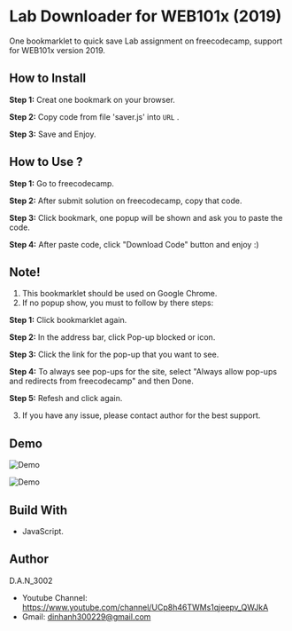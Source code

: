 # Lab Downloader for WEB101x (2019)

One bookmarklet to quick save Lab assignment on freecodecamp, support for WEB101x version 2019.

## How to Install

**Step 1:** Creat one bookmark on your browser.

**Step 2:** Copy code from file 'saver.js' into `URL` .

**Step 3:** Save and Enjoy.

## How to Use ?

**Step 1:** Go to freecodecamp.

**Step 2:** After submit solution on freecodecamp, copy that code.

**Step 3:** Click bookmark, one popup will be shown and ask you to paste the code.

**Step 4:** After paste code, click "Download Code" button and enjoy :)

## Note!

1. This bookmarklet should be used on Google Chrome.
2. If no popup show, you must to follow by there steps:

**Step 1:** Click bookmarklet again.

**Step 2:** In the address bar, click Pop-up blocked or icon.

**Step 3:** Click the link for the pop-up that you want to see.

**Step 4:** To always see pop-ups for the site, select "Always allow pop-ups and redirects from freecodecamp" and then Done.

**Step 5:** Refesh and click again.


3. If you have any issue, please contact author for the best support.

## Demo

![Demo](https://github.com/DAN3002/FUNiX-Supporter/blob/master/Lab%20WEB101x/demo/demo%201.gif "Demo")

![Demo](https://github.com/DAN3002/FUNiX-Supporter/blob/master/Lab%20WEB101x/demo/demo%202.gif "Demo")

## Build With

* JavaScript.

## Author
D.A.N_3002

* Youtube Channel: https://www.youtube.com/channel/UCp8h46TWMs1qjeepv_QWJkA
* Gmail: dinhanh300229@gmail.com
